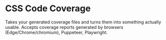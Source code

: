 # CSS Code Coverage

Takes your generated coverage files and turns them into something actually usable. Accepts coverage reports generated by browsers (Edge/Chrome/chromium), Puppeteer, Playwright.
